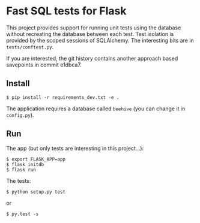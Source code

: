 Fast SQL tests for Flask
========================

This project provides support for running unit tests using the database
without  recreating the database between each test. Test isolation is
provided by the scoped sessions of SQLAlchemy. The interesting bits
are in ``tests/conftest.py``.

If you are interested, the git history contains another approach based
savepoints in commit e1dbca7.

Install
-------

    $ pip install -r requirements_dev.txt -e .

The application requires a database called ``beehive`` (you can change it in
``config.py``).

Run
---

The app (but only tests are interesting in this project...):

    $ export FLASK_APP=app
    $ flask initdb
    $ flask run


The tests:

    $ python setup.py test

or

    $ py.test -s
